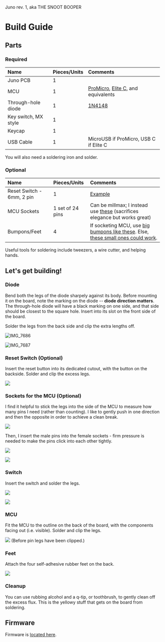 Juno rev. 1, aka THE SNOOT BOOPER
# Build Guide

## Parts
### Required

| Name | Pieces/Units | Comments |
|:-|:-|:-|
| Juno PCB | 1 | |
| MCU | 1 | [ProMicro](https://smile.amazon.com/gp/product/B08BJNV1J3/), [Elite C](https://smile.amazon.com/gp/product/B087CLFKW9/), and equivalents |
| Through-hole diode | 1 | [1N4148](https://smile.amazon.com/gp/product/B08RHFHJFF/) |
| Key switch, MX style | 1 | |
| Keycap | 1 | |
| USB Cable | 1 | MicroUSB if ProMicro, USB C if Elite C |

You will also need a soldering iron and solder.

### Optional
| Name | Pieces/Units | Comments |
|:-|:-|:-|
| Reset Switch - 6mm, 2 pin | 1 | [Example](https://smile.amazon.com/gp/product/B07WF76VHT/) |
| MCU Sockets | 1 set of 24 pins | Can be millmax; I instead use [these](https://smile.amazon.com/gp/product/B07BS126FK/) (sacrifices elegance but works great) |
| Bumpons/Feet | 4 | If socketing MCU, use [big bumpons like these](https://smile.amazon.com/gp/product/B07PDJ7T71/). Else, [these small ones could work](https://smile.amazon.com/dp/B06XCNM69B/). |

Useful tools for soldering include tweezers, a wire cutter, and helping hands.

## Let's get building!
### Diode
Bend both the legs of the diode sharpely against its body. Before mounting it on the board, note the marking on the diode -- **diode direction matters**. The through-hole diode will have a black marking on one side, and that side should be closest to the square hole. Insert into its slot on the front side of the board.

Solder the legs from the back side and clip the extra lengths off.

![IMG_7686](https://raw.githubusercontent.com/na-che-x/juno-pcb/main/docs/photos/IMG_7686.jpeg)

![IMG_7687](https://raw.githubusercontent.com/na-che-x/juno-pcb/main/docs/photos/IMG_7687.jpeg)

### Reset Switch (Optional)

Insert the reset button into its dedicated cutout, with the button on the backside. Solder and clip the excess legs.

![](https://raw.githubusercontent.com/na-che-x/juno-pcb/main/docs/photos/IMG_7689.jpeg)

### Sockets for the MCU (Optional)

I find it helpful to stick the legs into the side of the MCU to measure how many pins I need (rather than counting). I like to gently push in one direction and then the opposite in order to achieve a clean break.

![](https://raw.githubusercontent.com/na-che-x/juno-pcb/main/docs/photos/IMG_7691.jpeg)

Then, I insert the male pins into the female sockets - firm pressure is needed to make the pins click into each other tightly.

![](https://raw.githubusercontent.com/na-che-x/juno-pcb/main/docs/photos/IMG_7693.jpeg)

![](https://raw.githubusercontent.com/na-che-x/juno-pcb/main/docs/photos/IMG_7694.jpeg)

### Switch

Insert the switch and solder the legs.

![](https://raw.githubusercontent.com/na-che-x/juno-pcb/main/docs/photos/IMG_7703.jpeg)

![](https://raw.githubusercontent.com/na-che-x/juno-pcb/main/docs/photos/IMG_7704.jpeg)

### MCU

Fit the MCU to the outline on the back of the board, with the components facing out (i.e. visible). Solder and clip the legs.

![](https://raw.githubusercontent.com/na-che-x/juno-pcb/main/docs/photos/IMG_7706.jpeg)
(Before pin legs have been clipped.)
### Feet

Attach the four self-adhesive rubber feet on the back.

![](https://raw.githubusercontent.com/na-che-x/juno-pcb/main/docs/photos/IMG_7708.jpeg)

### Cleanup

You can use rubbing alcohol and a q-tip, or toothbrush, to gently clean off the excess flux. This is the yellowy stuff that gets on the board from soldering.

## Firmware

Firmware is [located here](firmware).
